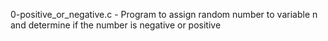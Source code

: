 0-positive_or_negative.c - Program to assign random number to variable n and determine if the number is negative or positive
